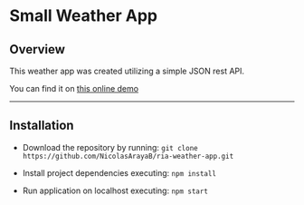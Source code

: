 # Small Weather App

## Overview

This weather app was created utilizing a simple JSON rest API.

You can find it on [this online demo](https://ria-weather-app.netlify.app/)

---

## Installation

- Download the repository by running: `git clone https://github.com/NicolasArayaB/ria-weather-app.git`

- Install project dependencies executing: `npm install`

- Run application on localhost executing: `npm start`